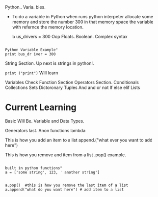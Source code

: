   Python..
Varia. bles.
- To  do   a variable in Python when runs python interpeter allocate some memory and store the number 300 in that memory space     the variable with refernce the memory location.
 
   b us_drivers = 300
  Oop 
       Floats.
   Boolean.
Complex syntax    
 
```Python.

Python Variable Example"
print bus_dr iver = 300

```

String Section.
Up next is strings in python!.

```print ("print")```
Will learn

Variables Check
Function Section
Operators Section.
Conditionals
Collections
Sets
Dictoronary
Tuples
And and or not 
If else elif
Lists
 # Current Learning
Basic Will Be.
Variable and Data Types.

Generators last.
Anon functions lambda 

This is how you add an item to a list
append.("what ever you want to add here")

This is how you remove and item from a list
.pop()
example.


```Python.

built in python functions"
a = ['some string', 123, ' another string']


a.pop()  #this is how you remove the last item of a list
a.append("what do you want here") # add item to a list

```
